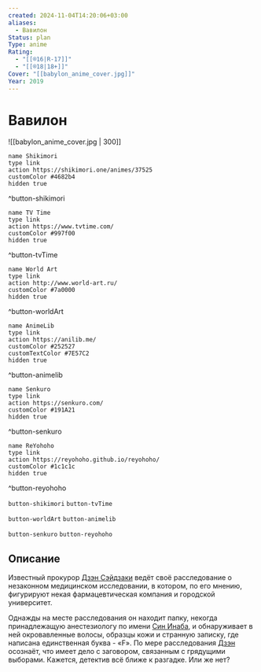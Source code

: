 ```yaml
---
created: 2024-11-04T14:20:06+03:00
aliases:
  - Вавилон
Status: plan
Type: anime
Rating:
  - "[[®️16|R-17]]"
  - "[[®️18|18+]]"
Cover: "[[babylon_anime_cover.jpg]]"
Year: 2019
---
```


# Вавилон

![[babylon_anime_cover.jpg | 300]]

```button
name Shikimori
type link
action https://shikimori.one/animes/37525
customColor #4682b4
hidden true
```
^button-shikimori

```button
name TV Time
type link
action https://www.tvtime.com/
customColor #997f00
hidden true
```
^button-tvTime

```button
name World Art
type link
action http://www.world-art.ru/
customColor #7a0000
hidden true
```
^button-worldArt

```button
name AnimeLib
type link
action https://anilib.me/
customColor #252527
customTextColor #7E57C2
hidden true
```
^button-animelib

```button
name Senkuro
type link
action https://senkuro.com/
customColor #191A21
hidden true
```
^button-senkuro

```button
name ReYohoho
type link
action https://reyohoho.github.io/reyohoho/
customColor #1c1c1c
hidden true
```
^button-reyohoho

`button-shikimori` `button-tvTime`

`button-worldArt` `button-animelib`

`button-senkuro` `button-reyohoho`

## Описание

Известный прокурор [Дзэн Сэйдзаки](https://shikimori.one/characters/163892-zen-seizaki) ведёт своё расследование о незаконном медицинском исследовании, в котором, по его мнению, фигурируют некая фармацевтическая компания и городской университет.

Однажды на месте расследования он находит папку, некогда принадлежащую анестезиологу по имени [Син Инаба](https://shikimori.one/characters/176786-shin-inaba), и обнаруживает в ней окровавленные волосы, образцы кожи и странную записку, где написана единственная буква - «F». По мере расследования [Дзэн](https://shikimori.one/characters/163892-zen-seizaki) осознаёт, что имеет дело с заговором, связанным с грядущими выборами. Кажется, детектив всё ближе к разгадке. Или же нет?
